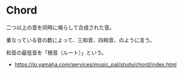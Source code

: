 # Chord

二つ以上の音を同時に鳴らして合成された音。

重なっている音の数によって、三和音、四和音、のように言う。

和音の最低音を「根音（ルート）」という。

- https://jp.yamaha.com/services/music_pal/study/chord/index.html
